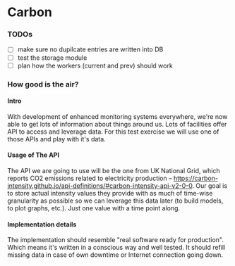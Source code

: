 # Carbon

### TODOs
- [ ] make sure no dupilcate entries are written into DB
- [ ] test the storage module
- [ ] plan how the workers (current and prev) should work

### How good is the air?

#### Intro
With development of enhanced monitoring systems everywhere, we're now able to get lots of information about things around us. Lots of facilities offer API to access and leverage data.  For this test exercise we will use one of those APIs and play with it's data.

#### Usage of The API
The API we are going to use will be the one from UK National Grid, which reports CO2 emissions related to electricity production – https://carbon-intensity.github.io/api-definitions/#carbon-intensity-api-v2-0-0. Our goal is to store actual intensity values they provide with as much of time-wise granularity as possible so we can leverage this data later (to build models, to plot graphs, etc.). Just one value with a time point along.

#### Implementation details
The implementation should resemble "real software ready for production". Which means it's written in a conscious way and well tested. It should refill missing data in case of own downtime or Internet connection going down.

